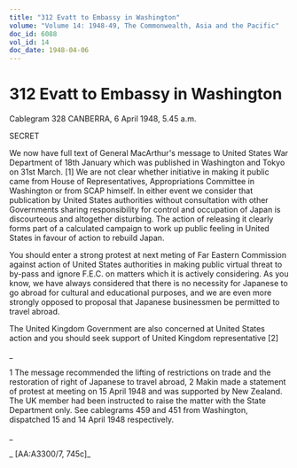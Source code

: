 ```yaml
---
title: "312 Evatt to Embassy in Washington"
volume: "Volume 14: 1948-49, The Commonwealth, Asia and the Pacific"
doc_id: 6088
vol_id: 14
doc_date: 1948-04-06
---
```


# 312 Evatt to Embassy in Washington

Cablegram 328 CANBERRA, 6 April 1948, 5.45 a.m.

SECRET

We now have full text of General MacArthur's message to United States War Department of 18th January which was published in Washington and Tokyo on 31st March. [1] We are not clear whether initiative in making it public came from House of Representatives, Appropriations Committee in Washington or from SCAP himself. In either event we consider that publication by United States authorities without consultation with other Governments sharing responsibility for control and occupation of Japan is discourteous and altogether disturbing. The action of releasing it clearly forms part of a calculated campaign to work up public feeling in United States in favour of action to rebuild Japan.

You should enter a strong protest at next meting of Far Eastern Commission against action of United States authorities in making public virtual threat to by-pass and ignore F.E.C. on matters which it is actively considering. As you know, we have always considered that there is no necessity for Japanese to go abroad for cultural and educational purposes, and we are even more strongly opposed to proposal that Japanese businessmen be permitted to travel abroad.

The United Kingdom Government are also concerned at United States action and you should seek support of United Kingdom representative [2]

_

1 The message recommended the lifting of restrictions on trade and the restoration of right of Japanese to travel abroad, 2 Makin made a statement of protest at meeting on 15 April 1948 and was supported by New Zealand. The UK member had been instructed to raise the matter with the State Department only. See cablegrams 459 and 451 from Washington, dispatched 15 and 14 April 1948 respectively.

_

_ [AA:A3300/7, 745c]_
